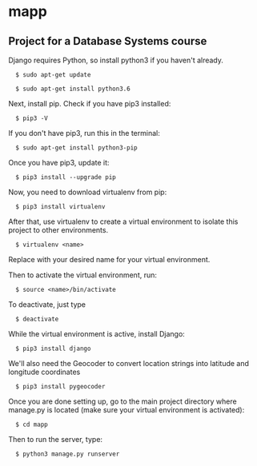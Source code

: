 # mapp
## Project for a Database Systems course
Django requires Python, so install python3 if you haven't already.
```
  $ sudo apt-get update

  $ sudo apt-get install python3.6
```
Next, install pip. Check if you have pip3 installed:
```
  $ pip3 -V
``` 
If you don't have pip3, run this in the terminal:
```
  $ sudo apt-get install python3-pip
```
Once you have pip3, update it:
```
  $ pip3 install --upgrade pip
 ``` 
Now, you need to download virtualenv from pip:
```
  $ pip3 install virtualenv
 ``` 
After that, use virtualenv to create a virtual environment to isolate this project to other environments.
```
  $ virtualenv <name>
```  
Replace <name> with your desired name for your virtual environment.
  
Then to activate the virtual environment, run:
```
  $ source <name>/bin/activate
```  
To deactivate, just type
```
  $ deactivate
```  
While the virtual environment is active, install Django:
```
  $ pip3 install django
```
We'll also need the Geocoder to convert location strings into latitude and longitude coordinates
```
  $ pip3 install pygeocoder
```
Once you are done setting up, go to the main project directory where manage.py is located (make sure your virtual environment is activated):
```
  $ cd mapp
```  
Then to run the server, type:
```
  $ python3 manage.py runserver
```  
